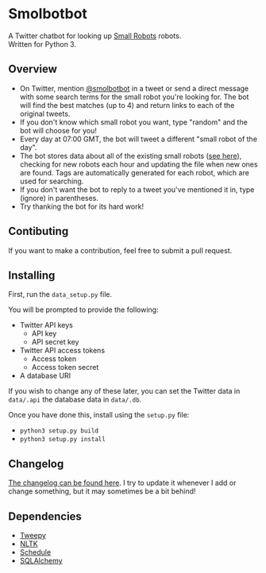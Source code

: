 # Smolbotbot
A Twitter chatbot for looking up [Small Robots](https://twitter.com/smolrobots) robots.  
Written for Python 3.

## Overview
- On Twitter, mention [@smolbotbot](https://twitter.com/smolbotbot) in a tweet or send a direct message with some search terms for the small robot you're looking for. The bot will find the best matches (up to 4) and return links to each of the original tweets.
- If you don't know which small robot you want, type "random" and the bot will choose for you!
- Every day at 07:00 GMT, the bot will tweet a different "small robot of the day".
- The bot stores data about all of the existing small robots ([see here](https://github.com/Pantonshire/SmolBotBot/blob/master/data/robot-data.csv)), checking for new robots each hour and updating the file when new ones are found. Tags are automatically generated for each robot, which are used for searching.
- If you don't want the bot to reply to a tweet you've mentioned it in, type (ignore) in parentheses.
- Try thanking the bot for its hard work!

## Contibuting
If you want to make a contribution, feel free to submit a pull request.

## Installing
First, run the `data_setup.py` file.

You will be prompted to provide the following:
- Twitter API keys
  - API key
  - API secret key
- Twitter API access tokens
  - Access token
  - Access token secret
- A database URI

If you wish to change any of these later, you can set the Twitter data in `data/.api` the database data in `data/.db`.

Once you have done this, install using the `setup.py` file:
- `python3 setup.py build`
- `python3 setup.py install`

## Changelog
[The changelog can be found here](https://github.com/Pantonshire/SmolBotBot/blob/master/changelog.md#changelog). I try to update it whenever I add or change something, but it may sometimes be a bit behind!

## Dependencies
- [Tweepy](https://github.com/tweepy/tweepy)
- [NLTK](http://www.nltk.org/)
- [Schedule](https://github.com/dbader/schedule)
- [SQLAlchemy](https://www.sqlalchemy.org)
